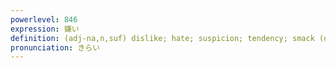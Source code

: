```yaml
---
powerlevel: 846
expression: 嫌い
definition: (adj-na,n,suf) dislike; hate; suspicion; tendency; smack (of); (P)
pronunciation: きらい
---
```

